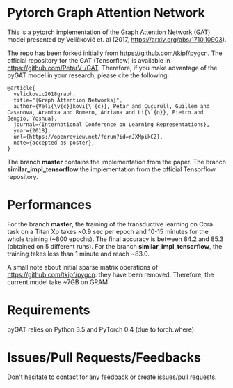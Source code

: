 # Pytorch Graph Attention Network

This is a pytorch implementation of the Graph Attention Network (GAT)
model presented by Veličković et. al (2017, https://arxiv.org/abs/1710.10903).

The repo has been forked initially from https://github.com/tkipf/pygcn. The official repository for the GAT (Tensorflow) is available in https://github.com/PetarV-/GAT. Therefore, if you make advantage of the pyGAT model in your research, please cite the following:

```
@article{
  velickovic2018graph,
  title="{Graph Attention Networks}",
  author={Veli{\v{c}}kovi{\'{c}}, Petar and Cucurull, Guillem and Casanova, Arantxa and Romero, Adriana and Li{\`{o}}, Pietro and Bengio, Yoshua},
  journal={International Conference on Learning Representations},
  year={2018},
  url={https://openreview.net/forum?id=rJXMpikCZ},
  note={accepted as poster},
}
```

The branch **master** contains the implementation from the paper. The branch **similar_impl_tensorflow** the implementation from the official Tensorflow repository.

# Performances

For the branch **master**, the training of the transductive learning on Cora task on a Titan Xp takes ~0.9 sec per epoch and 10-15 minutes for the whole training (~800 epochs). The final accuracy is between 84.2 and 85.3 (obtained on 5 different runs). For the branch **similar_impl_tensorflow**, the training takes less than 1 minute and reach ~83.0.

A small note about initial sparse matrix operations of https://github.com/tkipf/pygcn: they have been removed. Therefore, the current model take ~7GB on GRAM.

# Requirements

pyGAT relies on Python 3.5 and PyTorch 0.4 (due to torch.where).

# Issues/Pull Requests/Feedbacks

Don't hesitate to contact for any feedback or create issues/pull requests.
